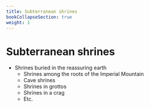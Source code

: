 ```yaml
---
title: Subterranean shrines
bookCollapseSection: true
weight: 1
---
```


# Subterranean shrines

- Shrines buried in the reassuring earth
  - Shrines among the roots of the Imperial Mountain
  - Cave shrines
  - Shrines in grottos
  - Shrines in a crag
  - Etc.

